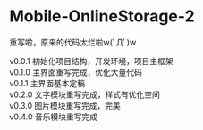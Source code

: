 # Mobile-OnlineStorage-2

重写啦，原来的代码太烂啦w(ﾟДﾟ)w

v0.0.1 初始化项目结构，开发环境，项目主框架<br>
v0.1.0 主界面重写完成，优化大量代码<br>
v0.1.1 主界面基本定稿<br>
v0.2.0 文字模块重写完成，样式有优化空间<br>
v0.3.0 图片模块重写完成，完美<br>
v0.4.0 音乐模块重写完成